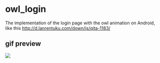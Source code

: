 # owl_login
The implementation of the login page with the owl animation on Android,  like this http://d.lanrentuku.com/down/js/qita-1183/

## gif preview
![](https://github.com/fanshanhong/owl_login/raw/master/preview.gif)  


